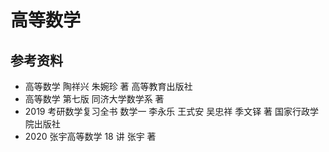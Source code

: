# 高等数学

## 参考资料
- 高等数学 陶祥兴 朱婉珍 著 高等教育出版社
- 高等数学 第七版 同济大学数学系 著
- 2019 考研数学复习全书 数学一 李永乐 王式安 吴忠祥 季文铎 著 国家行政学院出版社
- 2020 张宇高等数学 18 讲 张宇 著